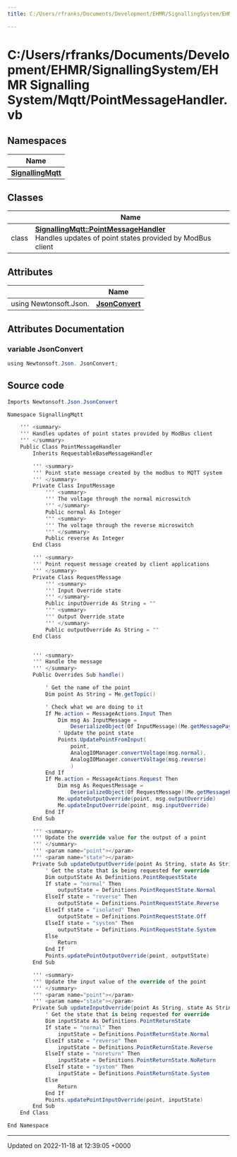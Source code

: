 ```yaml
---
title: C:/Users/rfranks/Documents/Development/EHMR/SignallingSystem/EHMR Signalling System/Mqtt/PointMessageHandler.vb

---
```


# C:/Users/rfranks/Documents/Development/EHMR/SignallingSystem/EHMR Signalling System/Mqtt/PointMessageHandler.vb



## Namespaces

| Name           |
| -------------- |
| **[SignallingMqtt](/SignallingSystem-doc/vb/Namespaces/namespaceSignallingMqtt/)**  |

## Classes

|                | Name           |
| -------------- | -------------- |
| class | **[SignallingMqtt::PointMessageHandler](/SignallingSystem-doc/vb/Classes/classSignallingMqtt_1_1PointMessageHandler/)** <br>Handles updates of point states provided by ModBus client  |

## Attributes

|                | Name           |
| -------------- | -------------- |
| ﻿using Newtonsoft.Json. | **[JsonConvert](/SignallingSystem-doc/vb/Files/PointMessageHandler_8vb/#variable-jsonconvert)**  |



## Attributes Documentation

### variable JsonConvert

```csharp
﻿using Newtonsoft.Json. JsonConvert;
```



## Source code

```csharp
Imports Newtonsoft.Json.JsonConvert

Namespace SignallingMqtt

    ''' <summary>
    ''' Handles updates of point states provided by ModBus client
    ''' </summary>
    Public Class PointMessageHandler
        Inherits RequestableBaseMessageHandler

        ''' <summary>
        ''' Point state message created by the modbus to MQTT system
        ''' </summary>
        Private Class InputMessage
            ''' <summary>
            ''' The voltage through the normal microswitch
            ''' </summary>
            Public normal As Integer
            ''' <summary>
            ''' The voltage through the reverse microswitch
            ''' </summary>
            Public reverse As Integer
        End Class

        ''' <summary>
        ''' Point request message created by client applications
        ''' </summary>
        Private Class RequestMessage
            ''' <summary>
            ''' Input Override state
            ''' </summary>
            Public inputOverride As String = ""
            ''' <summary>
            ''' Output Override state 
            ''' </summary>
            Public outputOverride As String = ""
        End Class


        ''' <summary>
        ''' Handle the message
        ''' </summary>
        Public Overrides Sub handle()

            ' Get the name of the point
            Dim point As String = Me.getTopic()

            ' Check what we are doing to it
            If Me.action = MessageActions.Input Then
                Dim msg As InputMessage =
                    DeserializeObject(Of InputMessage)(Me.getMessagePayload())
                ' Update the point state
                Points.UpdatePointFromInput(
                    point,
                    AnalogIOManager.convertVoltage(msg.normal),
                    AnalogIOManager.convertVoltage(msg.reverse)
                    )
            End If
            If Me.action = MessageActions.Request Then
                Dim msg As RequestMessage =
                    DeserializeObject(Of RequestMessage)(Me.getMessagePayload())
                Me.updateOutputOverride(point, msg.outputOverride)
                Me.updateInputOverride(point, msg.inputOverride)
            End If
        End Sub

        ''' <summary>
        ''' Update the override value for the output of a point
        ''' </summary>
        ''' <param name="point"></param>
        ''' <param name="state"></param>
        Private Sub updateOutputOverride(point As String, state As String)
            ' Get the state that is being requested for override
            Dim outputState As Definitions.PointRequestState
            If state = "normal" Then
                outputState = Definitions.PointRequestState.Normal
            ElseIf state = "reverse" Then
                outputState = Definitions.PointRequestState.Reverse
            ElseIf state = "isolated" Then
                outputState = Definitions.PointRequestState.Off
            ElseIf state = "system" Then
                outputState = Definitions.PointRequestState.System
            Else
                Return
            End If
            Points.updatePointOutputOverride(point, outputState)
        End Sub

        ''' <summary>
        ''' Update the input value of the override of the point
        ''' </summary>
        ''' <param name="point"></param>
        ''' <param name="state"></param>
        Private Sub updateInputOverride(point As String, state As String)
            ' Get the state that is being requested for override
            Dim inputState As Definitions.PointReturnState
            If state = "normal" Then
                inputState = Definitions.PointReturnState.Normal
            ElseIf state = "reverse" Then
                inputState = Definitions.PointReturnState.Reverse
            ElseIf state = "noreturn" Then
                inputState = Definitions.PointReturnState.NoReturn
            ElseIf state = "system" Then
                inputState = Definitions.PointReturnState.System
            Else
                Return
            End If
            Points.updatePointInputOverride(point, inputState)
        End Sub
    End Class

End Namespace
```


-------------------------------

Updated on 2022-11-18 at 12:39:05 +0000
